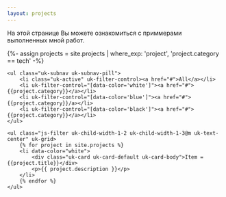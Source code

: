 ```yaml
---
layout: projects
---
```


На этой странице Вы можете ознакомиться с приммерами выполненных мной работ.

{%- assign projects = site.projects | where_exp: 'project', 'project.category == tech' -%}

<div uk-filter="target: .js-filter">

    <ul class="uk-subnav uk-subnav-pill">
        <li class="uk-active" uk-filter-control><a href="#">All</a></li>
        <li uk-filter-control="[data-color='white']"><a href="#">{{project.category}}</a></li>
        <li uk-filter-control="[data-color='blue']"><a href="#">{{project.category}}/a></li>
        <li uk-filter-control="[data-color='black']"><a href="#">{{project.category}}</a></li>
    </ul>

    <ul class="js-filter uk-child-width-1-2 uk-child-width-1-3@m uk-text-center" uk-grid>
        {% for project in site.projects %}
        <li data-color="white">
            <div class="uk-card uk-card-default uk-card-body">Item = {{project.title}}</div>
            <p>{{ project.description }}</p>
        </li>
        {% endfor %}
    </ul>

</div>

